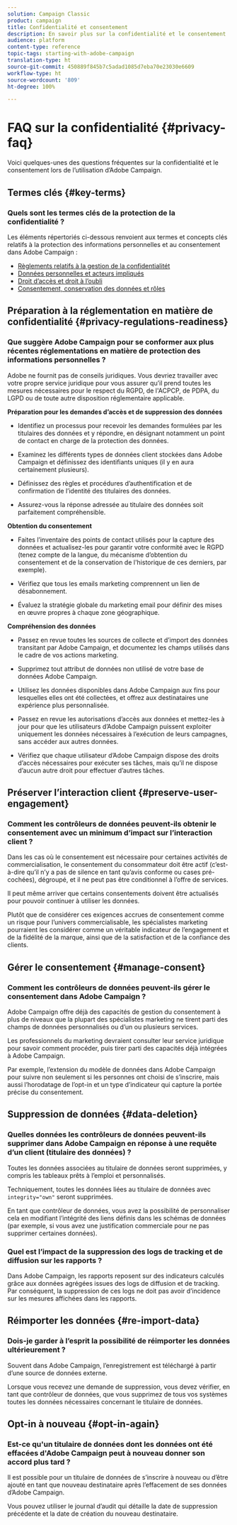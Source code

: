 ```yaml
---
solution: Campaign Classic
product: campaign
title: Confidentialité et consentement
description: En savoir plus sur la confidentialité et le consentement
audience: platform
content-type: reference
topic-tags: starting-with-adobe-campaign
translation-type: ht
source-git-commit: 450889f845b7c5adad1085d7eba70e23030e6609
workflow-type: ht
source-wordcount: '809'
ht-degree: 100%

---
```



# FAQ sur la confidentialité {#privacy-faq}

Voici quelques-unes des questions fréquentes sur la confidentialité et le consentement lors de l’utilisation d’Adobe Campaign.

## Termes clés {#key-terms}

### Quels sont les termes clés de la protection de la confidentialité ?

Les éléments répertoriés ci-dessous renvoient aux termes et concepts clés relatifs à la protection des informations personnelles et au consentement dans Adobe Campaign :

* [Règlements relatifs à la gestion de la confidentialitét](../../platform/using/privacy-management.md#privacy-management-regulations)
* [Données personnelles et acteurs impliqués](../../platform/using/privacy-and-recommendations.md#personal-data)
* [Droit d’accès et droit à l’oubli](../../platform/using/privacy-management.md#right-access-forgotten)
* [Consentement, conservation des données et rôles](../../platform/using/privacy-management.md#consent-retention-roles)

## Préparation à la réglementation en matière de confidentialité {#privacy-regulations-readiness}

### Que suggère Adobe Campaign pour se conformer aux plus récentes réglementations en matière de protection des informations personnelles ?

Adobe ne fournit pas de conseils juridiques. Vous devriez travailler avec votre propre service juridique pour vous assurer qu’il prend toutes les mesures nécessaires pour le respect du RGPD, de l&#39;ACPCP, de PDPA, du LGPD ou de toute autre disposition réglementaire applicable.

**Préparation pour les demandes d’accès et de suppression des données**

* Identifiez un processus pour recevoir les demandes formulées par les titulaires des données et y répondre, en désignant notamment un point de contact en charge de la protection des données.

* Examinez les différents types de données client stockées dans Adobe Campaign et définissez des identifiants uniques (il y en aura certainement plusieurs).

* Définissez des règles et procédures d’authentification et de confirmation de l’identité des titulaires des données.

* Assurez-vous la réponse adressée au titulaire des données soit parfaitement compréhensible.

**Obtention du consentement**

* Faites l’inventaire des points de contact utilisés pour la capture des données et actualisez-les pour garantir votre conformité avec le RGPD (tenez compte de la langue, du mécanisme d’obtention du consentement et de la conservation de l&#39;historique de ces derniers, par exemple).

* Vérifiez que tous les emails marketing comprennent un lien de désabonnement.

* Évaluez la stratégie globale du marketing email pour définir des mises en œuvre propres à chaque zone géographique.

**Compréhension des données**

* Passez en revue toutes les sources de collecte et d’import des données transitant par Adobe Campaign, et documentez les champs utilisés dans le cadre de vos actions marketing.

* Supprimez tout attribut de données non utilisé de votre base de données Adobe Campaign.

* Utilisez les données disponibles dans Adobe Campaign aux fins pour lesquelles elles ont été collectées, et offrez aux destinataires une expérience plus personnalisée.

* Passez en revue les autorisations d’accès aux données et mettez-les à jour pour que les utilisateurs d’Adobe Campaign puissent exploiter uniquement les données nécessaires à l’exécution de leurs campagnes, sans accéder aux autres données.

* Vérifiez que chaque utilisateur d’Adobe Campaign dispose des droits d’accès nécessaires pour exécuter ses tâches, mais qu’il ne dispose d’aucun autre droit pour effectuer d’autres tâches.

## Préserver l’interaction client {#preserve-user-engagement}

### Comment les contrôleurs de données peuvent-ils obtenir le consentement avec un minimum d’impact sur l’interaction client ?

Dans les cas où le consentement est nécessaire pour certaines activités de commercialisation, le consentement du consommateur doit être actif (c’est-à-dire qu’il n’y a pas de silence en tant qu’avis conforme ou cases pré-cochées), dégroupé, et il ne peut pas être conditionnel à l’offre de services.

Il peut même arriver que certains consentements doivent être actualisés pour pouvoir continuer à utiliser les données.

Plutôt que de considérer ces exigences accrues de consentement comme un risque pour l’univers commercialisable, les spécialistes marketing pourraient les considérer comme un véritable indicateur de l’engagement et de la fidélité de la marque, ainsi que de la satisfaction et de la confiance des clients.

## Gérer le consentement {#manage-consent}

### Comment les contrôleurs de données peuvent-ils gérer le consentement dans Adobe Campaign ?

Adobe Campaign offre déjà des capacités de gestion du consentement à plus de niveaux que la plupart des spécialistes marketing ne tirent parti des champs de données personnalisés ou d’un ou plusieurs services.

Les professionnels du marketing devraient consulter leur service juridique pour savoir comment procéder, puis tirer parti des capacités déjà intégrées à Adobe Campaign.

Par exemple, l’extension du modèle de données dans Adobe Campaign pour suivre non seulement si les personnes ont choisi de s’inscrire, mais aussi l’horodatage de l’opt-in et un type d’indicateur qui capture la portée précise du consentement.

## Suppression de données {#data-deletion}

### Quelles données les contrôleurs de données peuvent-ils supprimer dans Adobe Campaign en réponse à une requête d’un client (titulaire des données) ?

Toutes les données associées au titulaire de données seront supprimées, y compris les tableaux prêts à l’emploi et personnalisés.

Techniquement, toutes les données liées au titulaire de données avec `integrity="own"` seront supprimées.

En tant que contrôleur de données, vous avez la possibilité de personnaliser cela en modifiant l’intégrité des liens définis dans les schémas de données (par exemple, si vous avez une justification commerciale pour ne pas supprimer certaines données).

### Quel est l’impact de la suppression des logs de tracking et de diffusion sur les rapports ?

Dans Adobe Campaign, les rapports reposent sur des indicateurs calculés grâce aux données agrégées issues des logs de diffusion et de tracking. Par conséquent, la suppression de ces logs ne doit pas avoir d’incidence sur les mesures affichées dans les rapports.

## Réimporter les données {#re-import-data}

### Dois-je garder à l’esprit la possibilité de réimporter les données ultérieurement ?

Souvent dans Adobe Campaign, l’enregistrement est téléchargé à partir d’une source de données externe.

Lorsque vous recevez une demande de suppression, vous devez vérifier, en tant que contrôleur de données, que vous supprimez de tous vos systèmes toutes les données nécessaires concernant le titulaire de données.

## Opt-in à nouveau {#opt-in-again}

### Est-ce qu&#39;un titulaire de données dont les données ont été effacées d&#39;Adobe Campaign peut à nouveau donner son accord plus tard ?

Il est possible pour un titulaire de données de s’inscrire à nouveau ou d’être ajouté en tant que nouveau destinataire après l’effacement de ses données d’Adobe Campaign.

Vous pouvez utiliser le journal d’audit qui détaille la date de suppression précédente et la date de création du nouveau destinataire.